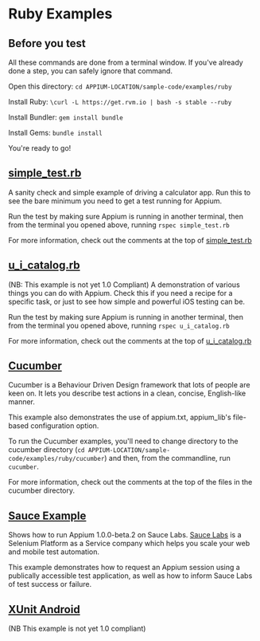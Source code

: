 Ruby Examples
=============

Before you test
---------------
All these commands are done from a terminal window.  If you've already done a step, you can safely ignore that command.

Open this directory:  `cd APPIUM-LOCATION/sample-code/examples/ruby`

Install Ruby:  `\curl -L https://get.rvm.io | bash -s stable --ruby`

Install Bundler:  `gem install bundle`

Install Gems:  `bundle install`

You're ready to go!

[simple_test.rb](simple_test.rb)
--------------
A sanity check and simple example of driving a calculator app.  Run this to see
the bare minimum you need to get a test running for Appium.

Run the test by making sure Appium is running in another terminal, then from
the terminal you opened above, running `rspec simple_test.rb`

For more information, check out the comments at the top of [simple_test.rb](simple_test.rb#L1)

[u\_i\_catalog.rb](u_i_catalog.rb)
--------------
(NB: This example is not yet 1.0 Compliant)
A demonstration of various things you can do with Appium.  Check this if you
need a recipe for a specific task, or just to see how simple and powerful iOS
testing can be.

Run the test by making sure Appium is running in another terminal, then from the terminal you opened above, running `rspec u_i_catalog.rb`

For more information, check out the comments at the top of [u_i_catalog.rb](u_i_catalog.rb#L1)

[Cucumber](cucumber)
--------
Cucumber is a Behaviour Driven Design framework that lots of people are keen on.
It lets you describe test actions in a clean, concise, English-like manner.

This example also demonstrates the use of appium.txt, appium_lib's file-based
configuration option.

To run the Cucumber examples, you'll need to change directory to the cucumber 
directory (`cd APPIUM-LOCATION/sample-code/examples/ruby/cucumber`) and then, 
from the commandline, run `cucumber`.

For more information, check out the comments at the top of the files in the 
cucumber directory.

[Sauce Example](sauce_example.rb)
---------------
Shows how to run Appium 1.0.0-beta.2 on Sauce Labs.  [Sauce Labs](http://www.saucelabs.com) is a Selenium Platform as a Service company which helps you scale your web and mobile test automation.

This example demonstrates how to request an Appium session using a publically accessible test application, as well as how to inform Sauce Labs of test success or failure.

[XUnit Android](xunit_android.rb)
----------------
(NB This example is not yet 1.0 compliant)